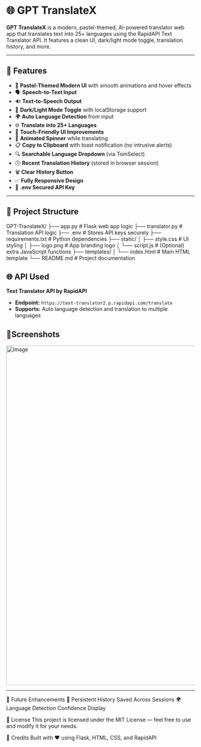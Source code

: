 # 🌐 GPT TranslateX

**GPT TranslateX** is a modern, pastel-themed, AI-powered translator web app that translates text into 25+ languages using the RapidAPI Text Translator API. It features a clean UI, dark/light mode toggle, translation history, and more.

---

## 🚀 Features

- 🎨 **Pastel-Themed Modern UI** with smooth animations and hover effects
- 🗣️ **Speech-to-Text Input**
- 🔊 **Text-to-Speech Output**
- 🌙 **Dark/Light Mode Toggle** with localStorage support  
- 🌍 **Auto Language Detection** from input  
- 🌐 **Translate into 25+ Languages**
- 🤏 **Touch-Friendly UI Improvements**
- 🔄 **Animated Spinner** while translating  
- 📋 **Copy to Clipboard** with toast notification (no intrusive alerts)  
- 🔍 **Searchable Language Dropdown** (via TomSelect)  
- 🕓 **Recent Translation History** (stored in browser session)  
- 🗑️ **Clear History Button**  
- ✅ **Fully Responsive Design**  
- 🔐 **.env Secured API Key**

---

## 📁 Project Structure

GPT-TranslateX/
├── app.py # Flask web app logic
├── translator.py # Translation API logic
├── .env # Stores API keys securely
├── requirements.txt # Python dependencies
├── static/
│ ├── style.css # UI styling
│ ├── logo.png # App branding logo
│ └── script.js # (Optional) extra JavaScript functions
├── templates/
│ └── index.html # Main HTML template
└── README.md # Project documentation

## 🌐 API Used

**Text Translator API by RapidAPI**  
- **Endpoint:** `https://text-translator2.p.rapidapi.com/translate`  
- **Supports:** Auto language detection and translation to multiple languages
## 📸Screenshots
<img width="1888" height="907" alt="image" src="https://github.com/user-attachments/assets/670abc39-0b07-4df8-bf62-1e9f3f511cb9" />


---

📱 Future Enhancements
💾 Persistent History Saved Across Sessions
🌍 Language Detection Confidence Display

📝 License
This project is licensed under the MIT License — feel free to use and modify it for your needs.

🤝 Credits
Built with ❤️ using Flask, HTML, CSS, and RapidAPI
